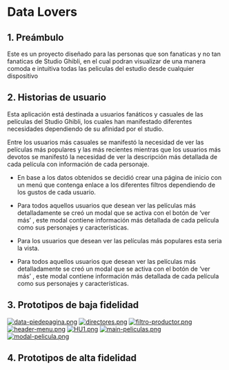 # Data Lovers



## 1. Preámbulo

Este es un proyecto diseñado para las personas que son fanaticas y no tan fanaticas de Studio Ghibli, en el cual podran visualizar de una manera comoda e intuitiva todas las peliculas del estudio desde cualquier dispositivo


## 2. Historias de usuario
Esta aplicación está destinada a usuarios fanáticos y casuales de las películas del Studio Ghibli, los cuales han manifestado diferentes necesidades dependiendo de su afinidad por el studio.

Entre los usuarios más casuales se manifestó la necesidad de ver las películas más populares y las más recientes mientras que los usuarios más devotos se manifestó la necesidad de ver la descripción más detallada de cada película con información de cada personaje.

- En base a los datos obtenidos se decidió crear una página de inicio con un menú que contenga enlace a los diferentes filtros dependiendo de los gustos de cada usuario.


- Para todos aquellos usuarios que desean ver las películas más detalladamente se creó un modal que se activa con el botón de ‘ver más’ , este modal contiene información más detallada de cada película como sus personajes y características.
 
 
- Para los usuarios que desean ver las películas más populares esta seria la vista.

 
- Para todos aquellos usuarios que desean ver las películas más detalladamente se creó un modal que se activa con el botón de ‘ver más’ , este modal contiene   información más detallada de cada película como sus personajes y características.
 
 
 
## 3. Prototipos de baja fidelidad
[![data-piedepagina.png](https://i.postimg.cc/WpnnC97V/data-piedepagina.png)](https://postimg.cc/231hB7J9)
[![directores.png](https://i.postimg.cc/tCvzCYfm/directores.png)](https://postimg.cc/7f7zKYqg)
[![filtro-productor.png](https://i.postimg.cc/3xyFy3Qr/filtro-productor.png)](https://postimg.cc/XrbCmSvt)
[![header-menu.png](https://i.postimg.cc/BQng0xhK/header-menu.png)](https://postimg.cc/QVv5gWZ8)
[![HU1.png](https://i.postimg.cc/rFTp0j6D/HU1.png)](https://postimg.cc/XX2WtwYW)
[![main-peliculas.png](https://i.postimg.cc/k4CQh86D/main-peliculas.png)](https://postimg.cc/NyN2KKxw)
[![modal-pelicula.png](https://i.postimg.cc/QdRk1vjQ/modal-pelicula.png)](https://postimg.cc/NKkHwJ9F)

## 4. Prototipos de alta fidelidad
